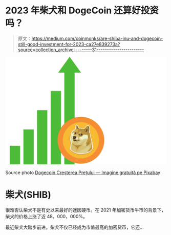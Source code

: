 # 2023 年柴犬和 DogeCoin 还算好投资吗？

> 原文：<https://medium.com/coinmonks/are-shiba-inu-and-dogecoin-still-good-investment-for-2023-ca27e839273a?source=collection_archive---------31----------------------->

![](img/739bca8f37246729797cb6296fbc0567.png)

Source photo [Dogecoin Creșterea Prețului — Imagine gratuită pe Pixabay](https://pixabay.com/ro/illustrations/dogecoin-cre%c8%99terea-pre%c8%9bului-dogecoin-6256417/)

# 柴犬(SHIB)

很难否认柴犬不是有史以来最好的迷因硬币。在 2021 年加密货币牛市的背景下，柴犬的价格上涨了近 48，000，000%。

最近柴犬大踏步前进。柴犬不仅已经成为市值最高的加密货币，它还…